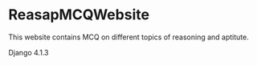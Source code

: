 # ReasapMCQWebsite
This website contains MCQ on different topics of reasoning and aptitute.

Django 4.1.3
